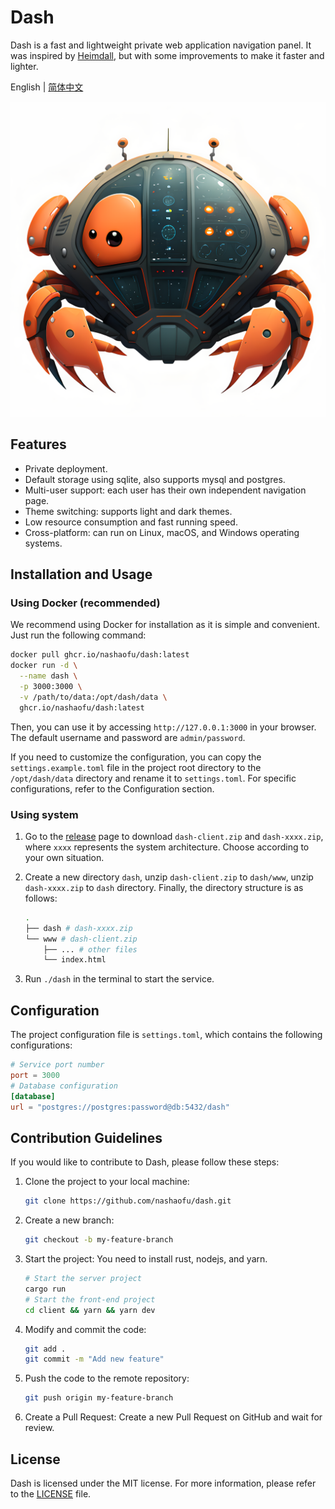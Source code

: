 # Dash

Dash is a fast and lightweight private web application navigation panel. It was inspired by [Heimdall](https://github.com/linuxserver/Heimdall), but with some improvements to make it faster and lighter.

English | [简体中文](README-zh_CN.md)

![logo](./logo.png)

## Features

- Private deployment.
- Default storage using sqlite, also supports mysql and postgres.
- Multi-user support: each user has their own independent navigation page.
- Theme switching: supports light and dark themes.
- Low resource consumption and fast running speed.
- Cross-platform: can run on Linux, macOS, and Windows operating systems.

## Installation and Usage

### Using Docker (recommended)

We recommend using Docker for installation as it is simple and convenient. Just run the following command:

```sh
docker pull ghcr.io/nashaofu/dash:latest
docker run -d \
  --name dash \
  -p 3000:3000 \
  -v /path/to/data:/opt/dash/data \
  ghcr.io/nashaofu/dash:latest
```

Then, you can use it by accessing `http://127.0.0.1:3000` in your browser. The default username and password are `admin/password`.

If you need to customize the configuration, you can copy the `settings.example.toml` file in the project root directory to the `/opt/dash/data` directory and rename it to `settings.toml`. For specific configurations, refer to the Configuration section.

### Using system

1. Go to the [release](https://github.com/nashaofu/dash/releases) page to download `dash-client.zip` and `dash-xxxx.zip`, where `xxxx` represents the system architecture. Choose according to your own situation.
2. Create a new directory `dash`, unzip `dash-client.zip` to `dash/www`, unzip `dash-xxxx.zip` to `dash` directory. Finally, the directory structure is as follows:

   ```bash
   .
   ├── dash # dash-xxxx.zip
   └── www # dash-client.zip
       ├── ... # other files
       └── index.html
   ```

3. Run `./dash` in the terminal to start the service.

## Configuration

The project configuration file is `settings.toml`, which contains the following configurations:

```toml
# Service port number
port = 3000
# Database configuration
[database]
url = "postgres://postgres:password@db:5432/dash"
```

## Contribution Guidelines

If you would like to contribute to Dash, please follow these steps:

1. Clone the project to your local machine:

   ```sh
   git clone https://github.com/nashaofu/dash.git
   ```

2. Create a new branch:

   ```sh
   git checkout -b my-feature-branch
   ```

3. Start the project: You need to install rust, nodejs, and yarn.

   ```sh
   # Start the server project
   cargo run
   # Start the front-end project
   cd client && yarn && yarn dev
   ```

4. Modify and commit the code:

   ```sh
   git add .
   git commit -m "Add new feature"
   ```

5. Push the code to the remote repository:

   ```sh
   git push origin my-feature-branch
   ```

6. Create a Pull Request: Create a new Pull Request on GitHub and wait for review.

## License

Dash is licensed under the MIT license. For more information, please refer to the [LICENSE](LICENSE) file.

